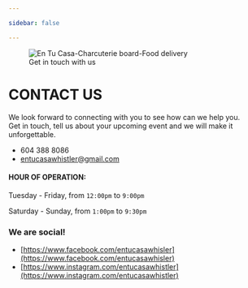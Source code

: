 ```yaml
---

sidebar: false

---
```


<figure class="full-width-img">
  <img src="/img/nuevas/contact.jpg" alt="En Tu Casa-Charcuterie board-Food delivery">
  <figcaption>Get in touch with us</figcaption>
</figure>

# CONTACT US 

We look forward to connecting with you to see how can we help you.  
Get in touch, tell us about your upcoming event and we will make it unforgettable. 

- 604 388 8086
- entucasawhistler@gmail.com

#### HOUR OF OPERATION:  
Tuesday - Friday, from `12:00pm` to `9:00pm`

Saturday - Sunday, from `1:00pm` to `9:30pm`

### We are social!
- [https://www.facebook.com/entucasawhisler](https://www.facebook.com/entucasawhisler)
- [https://www.instagram.com/entucasawhistler](https://www.instagram.com/entucasawhistler)
